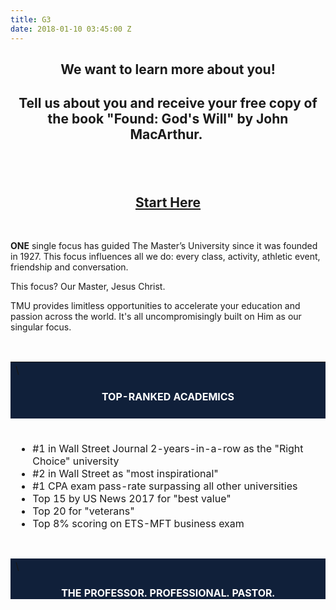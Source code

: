 ```yaml
---
title: G3
date: 2018-01-10 03:45:00 Z
---
```


<h2 style="text-align: center;">We want to learn more about you!</h2>
<h2 style="text-align: center;">Tell us about you  and receive your free copy of the book "Found: God's Will" by John MacArthur. </h2>
<h2 style="text-align: center;"> </h2>
<h2 style="text-align: center;"><a href="https://masters.tfaforms.net/217737">Start Here</a></h2>
<p> </p>
<p><strong>ONE</strong> single focus has guided The Master’s University since it was founded in 1927. This focus influences all we do: every class, activity, athletic event, friendship and conversation.</p>
<p>This focus? Our Master, Jesus Christ.</p>
<p>TMU provides limitless opportunities to accelerate your education and passion across the world. It's all uncompromisingly built on Him as our singular focus.</p>
<p> </p>
<table style="height: 380px; margin-left: auto; margin-right: auto;" width="669">
<tbody>
<tr>
<td style="width: 660px; background-color: #10203a;">\
<h4 style="text-align: center;"><span style="color: #ffffff;">TOP-RANKED ACADEMICS</span></h4>
</td>
</tr>
<tr>
<td style="width: 660px;"><br />
<ul>
<li>#1 in Wall Street Journal 2-years-in-a-row as the "Right Choice" university</li>
<li>#2 in Wall Street as "most inspirational"</li>
<li>#1 CPA exam pass-rate surpassing all other universities</li>
<li>Top 15 by US News 2017 for "best value"</li>
<li>Top 20 for "veterans"</li>
<li>Top 8% scoring on ETS-MFT business exam</li>
</ul>
</td>
</tr>
<tr>
<td style="width: 660px;"> </td>
</tr>
<tr>
<td style="width: 660px; background-color: #10203a;">\
<h4 style="text-align: center;"><span style="color: #ffffff;">THE PROFESSOR. PROFESSIONAL. PASTOR.</span></h4>
</td>
</tr>
<tr>
<td style="width: 660px;">Highly academically qualified and carefully selected professors teach all TMU classes through a Biblical perspective, usually in small class sizes meaning you receive the valuable individual guidance to accelerate your learning. Professors have real-world experience in their fields allowing them to create high-impact, in-demand curriculum. Many of our faculty also serve in various ministries in their churches and communities, therefore bringing their spiritual leadership skills into the classroom.</td>
</tr>
<tr>
<td style="width: 660px;"> </td>
</tr>
<tr>
<td style="width: 660px; background-color: #10203a;">\
<h4 style="text-align: center;"><span style="color: #ffffff;">CAREER ACCELERATION</span></h4>
</td>
</tr>
<tr>
<td style="width: 660px;">
<p>100\+ in-demand career paths offered across 13\+ majors including the new BA in <em>Marketing Media</em>. TMU offers among the best degrees to graduate with for salary potential and job satisfaction. Just look at the numbers:</p>
<ul>
<li>95% med-school acceptance rate</li>
<li>100% business and teacher graduate employment rate</li>
<li>162% salary growth for business alumni in California across a 10 year progression (average salary is $112,709)</li>
<li>Top 10 law schools accepting TMU graduates</li>
</ul>
</td>
</tr>
<tr>
<td style="width: 660px;"> </td>
</tr>
<tr>
<td style="width: 660px; background-color: #10203a;">\
<h4 style="text-align: center;"><span style="color: #ffffff;">VIBRANT, LIMITLESS STUDENT LIFE</span></h4>
</td>
</tr>
<tr>
<td style="width: 660px;">1000\+ diverse students at the beautiful campus in Southern California where mountains, beach, sun, fun, worship, travel, adventure, friends, sport, music...well, that's just part of your typical week!</td>
</tr>
<tr>
<td style="width: 660px;"> </td>
</tr>
<tr>
<td style="width: 660px; background-color: #10203a;">\
<h4 style="text-align: center;"><span style="color: #ffffff;">CHAMPIONSHIP ATHLETICS</span></h4>
</td>
</tr>
<tr>
<td style="width: 660px;">Including the new Olympic medalist Aquatics Program in addition to the women's, men's and intramural athletics teams and options. <em>Go Mustangs!</em></td>
</tr>
<tr>
<td style="width: 660px;"> </td>
</tr>
<tr>
<td style="width: 660px; background-color: #10203a;">\
<h4 style="text-align: center;"><span style="color: #ffffff;">INSPIRING & IMPACTFUL</span></h4>
</td>
</tr>
<tr>
<td style="width: 660px;">Choices in overseas study and global outreach trips to the TMU Israel Bible Exchange (IBEX) included in your enrollment, Italy, and multiple other locations to experience and in which to serve.</td>
</tr>
<tr>
<td style="width: 660px;"> </td>
</tr>
<tr>
<td style="width: 660px; background-color: #10203a;">\
<h4 style="text-align: center;"><span style="color: #ffffff;">WORLD-CLASS</span></h4>
</td>
</tr>
<tr>
<td style="width: 660px;">Music and arts programs including The Master's Chorale, Wind Ensemble, Women's Chamber Choir, Handbells, Chamber Strings, University Singers, TMU Orchestra, Opera and more.</td>
</tr>
<tr>
<td style="width: 660px;"> </td>
</tr>
<tr>
<td style="width: 660px;">
<p>Could The Master’s University be perfect for you? Let's develop your calling and find your passion.</p>
</td>
</tr>
</tbody>
</table>
<h4> </h4>
